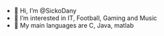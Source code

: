 - 👋 Hi, I’m @SickoDany
- 👀 I’m interested in IT, Football, Gaming and Music
- 🌱 My main languages are C, Java, matlab
